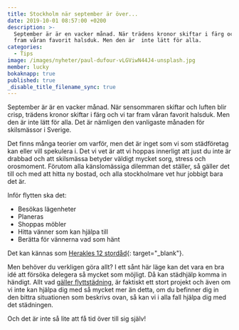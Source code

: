 ```yaml
---
title: Stockholm när september är över...
date: 2019-10-01 08:57:00 +0200
description: >-
  September är är en vacker månad. När trädens kronor skiftar i färg och vi tar
  fram våran favorit halsduk. Men den är  inte lätt för alla.
categories:
  - Tips
image: /images/nyheter/paul-dufour-vLGViwN44J4-unsplash.jpg
member: lucky
bokaknapp: true
published: true
_disable_title_filename_sync: true
---
```


September &auml;r &auml;r en vacker m&aring;nad. N&auml;r sensommaren skiftar och luften blir crisp, tr&auml;dens kronor skiftar i f&auml;rg och vi tar fram v&aring;ran favorit halsduk. Men den &auml;r inte l&auml;tt för alla. Det &auml;r n&auml;mligen den vanligaste m&aring;naden för skilsm&auml;ssor i Sverige.

Det finns m&aring;nga teorier om varför, men det &auml;r inget som vi som st&auml;dföretag kan eller vill spekulera i. Det vi vet &auml;r att vi hoppas innerligt att just du inte &auml;r drabbad och att skilsm&auml;ssa betyder v&auml;ldigt mycket sorg, stress och orosmoment. Förutom alla k&auml;nslom&auml;ssiga dilemman det st&auml;ller, s&aring; g&auml;ller det till och med att hitta ny bostad, och alla stockholmare vet hur jobbigt bara det &auml;r.

Inför flytten ska det:

* Besökas l&auml;genheter
* Planeras
* Shoppas möbler
* Hitta v&auml;nner som kan hj&auml;lpa till
* Ber&auml;tta för v&auml;nnerna vad som h&auml;nt

Det kan k&auml;nnas som [Herakles 12 stord&aring;d](https://sv.wikipedia.org/wiki/Herakles#Herakles_tolv_stord%C3%A5d){: target="_blank"}.

Men behöver du verkligen göra allt? I ett s&aring;nt h&auml;r l&auml;ge kan det vara en bra id&eacute; att försöka delegera s&aring; mycket som möjligt. D&aring; kan st&auml;dhj&auml;lp komma in h&auml;ndigt. Allt vad [g&auml;ller flyttst&auml;dning](/tips/flyttstadning-i-stockholm-vara-tips/), &auml;r faktiskt ett stort projekt och &auml;ven om vi inte kan hj&auml;lpa dig med s&aring; mycket mer &auml;n detta, om du befinner dig in den bittra situationen som beskrivs ovan, s&aring; kan vi i alla fall hj&auml;lpa dig med det st&auml;dningen.

Och det &auml;r inte s&aring; lite att f&aring; tid över till sig sj&auml;lv\!

&nbsp;